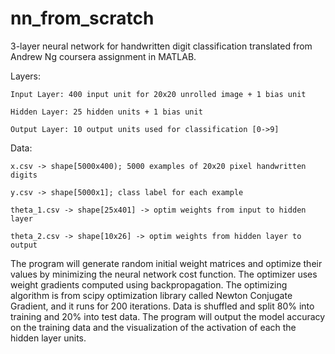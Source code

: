 # nn_from_scratch
3-layer neural network for handwritten digit classification translated from Andrew Ng coursera assignment in MATLAB.

Layers:

    Input Layer: 400 input unit for 20x20 unrolled image + 1 bias unit

    Hidden Layer: 25 hidden units + 1 bias unit

    Output Layer: 10 output units used for classification [0->9]

Data:

    x.csv -> shape[5000x400); 5000 examples of 20x20 pixel handwritten digits
    
    y.csv -> shape[5000x1]; class label for each example
    
    theta_1.csv -> shape[25x401] -> optim weights from input to hidden layer
    
    theta_2.csv -> shape[10x26] -> optim weights from hidden layer to output
    
The program will generate random initial weight matrices and optimize their values by minimizing the neural network cost function. The optimizer uses weight gradients computed using backpropagation. The optimizing algorithm is from scipy optimization library called Newton Conjugate Gradient, and it runs for 200 iterations. Data is shuffled and split 80% into training and 20% into test data. The program will output the model accuracy on the training data and the visualization of the activation of each the hidden layer units.

